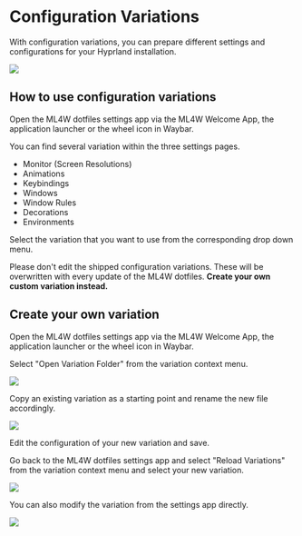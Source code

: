 # Configuration Variations

With configuration variations, you can prepare different settings and configurations for your Hyprland installation.

<img src="../../screenshots/variations/variation1.png" />

## How to use configuration variations

Open the ML4W dotfiles settings app via the ML4W Welcome App, the application launcher or the wheel icon in Waybar.

You can find several variation within the three settings pages.

- Monitor (Screen Resolutions)
- Animations
- Keybindings
- Windows 
- Window Rules
- Decorations
- Environments

Select the variation that you want to use from the corresponding drop down menu.

Please don't edit the shipped configuration variations. These will be overwritten with every update of the ML4W dotfiles. <b>Create your own custom variation instead.</b>

## Create your own variation

Open the ML4W dotfiles settings app via the ML4W Welcome App, the application launcher or the wheel icon in Waybar.

Select "Open Variation Folder" from the variation context menu.

<img src="https://gitlab.com/stephan-raabe/dotfiles/-/raw/dev/screenshots/variations/variations1.png" />

Copy an existing variation as a starting point and rename the new file accordingly.

<img src="https://gitlab.com/stephan-raabe/dotfiles/-/raw/dev/screenshots/variations/variations2.png" />

Edit the configuration of your new variation and save.

Go back to the ML4W dotfiles settings app and select "Reload Variations" from the variation context menu and select your new variation.

<img src="https://gitlab.com/stephan-raabe/dotfiles/-/raw/dev/screenshots/variations/variations3.png" />

You can also modify the variation from the settings app directly.

<img src="https://gitlab.com/stephan-raabe/dotfiles/-/raw/dev/screenshots/variations/variations4.png" />